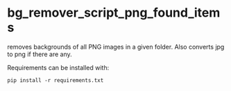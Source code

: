 # bg_remover_script_png_found_items

removes backgrounds of all PNG images in a given folder. 
Also converts jpg to png if there are any.

Requirements can be installed with:
```
pip install -r requirements.txt
```

